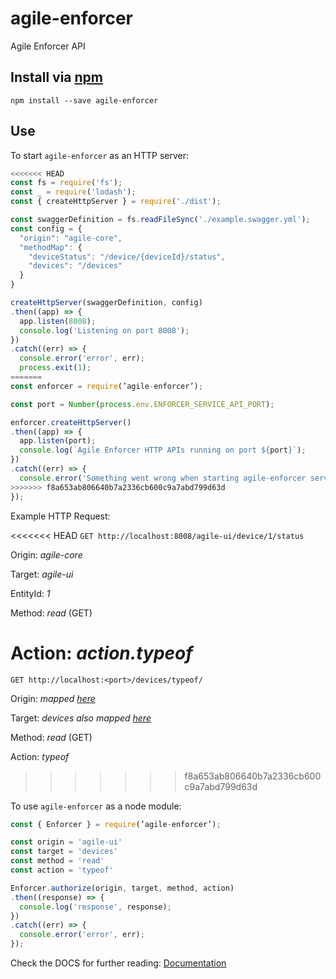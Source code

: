 # agile-enforcer

Agile Enforcer API

## Install via [npm](https://npmjs.com)

```console
npm install --save agile-enforcer
```

## Use

To start `agile-enforcer` as an HTTP server:

```javascript
<<<<<<< HEAD
const fs = require('fs');
const _ = require('lodash');
const { createHttpServer } = require('./dist');

const swaggerDefinition = fs.readFileSync('./example.swagger.yml');
const config = {
  "origin": "agile-core",
  "methodMap": {
    "deviceStatus": "/device/{deviceId}/status",
    "devices": "/devices"
  }
}

createHttpServer(swaggerDefinition, config)
.then((app) => {
  app.listen(8008);
  console.log('Listening on port 8008');
})
.catch((err) => {
  console.error('error', err);
  process.exit(1);
=======
const enforcer = require(’agile-enforcer’);

const port = Number(process.env.ENFORCER_SERVICE_API_PORT);

enforcer.createHttpServer()
.then((app) => {
  app.listen(port);
  console.log(`Agile Enforcer HTTP APIs running on port ${port}`);
})
.catch((err) => {
  console.error('Something went wrong when starting agile-enforcer server', err);
>>>>>>> f8a653ab806640b7a2336cb600c9a7abd799d63d
});
```

Example HTTP Request:

<<<<<<< HEAD
`GET http://localhost:8008/agile-ui/device/1/status`

Origin: *agile-core*

Target: *agile-ui*

EntityId: *1*

Method: *read* (GET)

Action: *action.typeof*
=======
`GET http://localhost:<port>/devices/typeof/`

Origin: *mapped [here](https://github.com/Agile-IoT/agile-enforcer/blob/basic-functions/lib/routes/enforcer/config.ts)*

Target: *devices* *also mapped [here](https://github.com/Agile-IoT/agile-enforcer/blob/basic-functions/lib/routes/enforcer/config.ts)*

Method: *read* (GET)

Action: *typeof*

>>>>>>> f8a653ab806640b7a2336cb600c9a7abd799d63d

To use `agile-enforcer` as a node module:

```javascript
const { Enforcer } = require(’agile-enforcer’);

const origin = 'agile-ui'
const target = 'devices'
const method = 'read'
const action = 'typeof'

Enforcer.authorize(origin, target, method, action)
.then((response) => {
  console.log('response', response);
})
.catch((err) => {
  console.error('error', err);
});
```

Check the DOCS for further reading: [Documentation](https://github.com/Agile-IoT/agile-enforcer/tree/basic-functions/docs)
